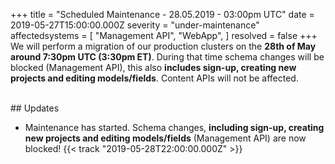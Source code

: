+++
title = "Scheduled Maintenance - 28.05.2019 - 03:00pm UTC"
date = 2019-05-27T15:00:00.000Z
severity = "under-maintenance"
affectedsystems = [
  "Management API",
  "WebApp",
]
resolved = false
+++
We will perform a migration of our production clusters on the **28th of May around 7:30pm UTC (3:30pm ET)**. During that time schema changes will be blocked (Management API), this also **includes sign-up, creating new projects and editing models/fields**. Content APIs will not be affected.

<br/>
## Updates

- Maintenance has started. Schema changes, **including sign-up, creating new projects and editing models/fields** (Management API) are now blocked! {{< track "2019-05-28T22:00:00.000Z" >}}